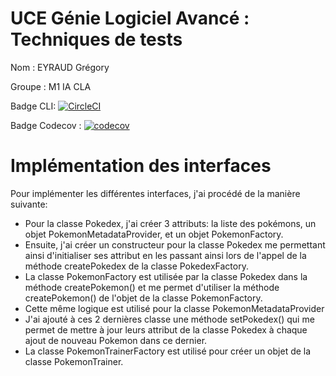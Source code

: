 # UCE Génie Logiciel Avancé : Techniques de tests

Nom : EYRAUD Grégory

Groupe : M1 IA CLA

Badge CLI: [![CircleCI](https://dl.circleci.com/status-badge/img/gh/gregoryEYRAUD/ceri-m1-techniques-de-test/tree/master.svg?style=svg)](https://dl.circleci.com/status-badge/redirect/gh/gregoryEYRAUD/ceri-m1-techniques-de-test/tree/master)

Badge Codecov : [![codecov](https://codecov.io/gh/gregoryEYRAUD/ceri-m1-techniques-de-test/branch/master/graph/badge.svg?token=JY9DXWVYVS)](https://codecov.io/gh/gregoryEYRAUD/ceri-m1-techniques-de-test)

# Implémentation des interfaces

Pour implémenter les différentes interfaces, j'ai procédé de la manière suivante:

- Pour la classe Pokedex, j'ai créer 3 attributs: la liste des pokémons, un objet PokemonMetadataProvider, et un objet PokemonFactory.
- Ensuite, j'ai créer un constructeur pour la classe Pokedex me permettant ainsi d'initialiser ses attribut en les passant ainsi lors de l'appel de la méthode createPokedex de la classe PokedexFactory.
- La classe PokemonFactory est utilisée par la classe Pokedex dans la méthode createPokemon() et me permet d'utiliser la méthode createPokemon() de l'objet de la classe PokemonFactory.
- Cette même logique est utilisé pour la classe PokemonMetadataProvider
- J'ai ajouté à ces 2 dernières classe une méthode setPokedex() qui me permet de mettre à jour leurs attribut de la classe Pokedex à chaque ajout de nouveau Pokemon dans ce dernier.
- La classe PokemonTrainerFactory est utilisé pour créer un objet de la classe PokemonTrainer.
